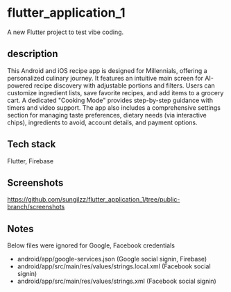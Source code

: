 # flutter_application_1

A new Flutter project to test vibe coding.

## description

This Android and iOS recipe app is designed for Millennials, offering a personalized culinary journey. It features an intuitive main screen for AI-powered recipe discovery with adjustable portions and filters. Users can customize ingredient lists, save favorite recipes, and add items to a grocery cart. A dedicated "Cooking Mode" provides step-by-step guidance with timers and video support. The app also includes a comprehensive settings section for managing taste preferences, dietary needs (via interactive chips), ingredients to avoid, account details, and payment options.

## Tech stack

Flutter, Firebase

## Screenshots

https://github.com/sungilzz/flutter_application_1/tree/public-branch/screenshots

## Notes

Below files were ignored for Google, Facebook credentials

- android/app/google-services.json (Google social signin, Firebase)
- android/app/src/main/res/values/strings.local.xml (Facebook social signin)
- android/app/src/main/res/values/strings.xml (Facebook social signin)
